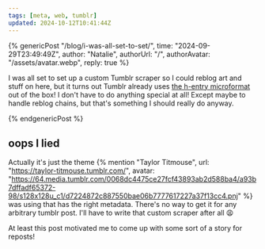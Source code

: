 ```yaml
---
tags: [meta, web, tumblr]
updated: 2024-10-12T10:41:44Z
---
```


{% genericPost "/blog/i-was-all-set-to-set/",
    time: "2024-09-29T23:49:49Z",
    author: "Natalie",
    authorUrl: "/",
    authorAvatar: "/assets/avatar.webp",
    reply: true %}
  <p>
    I was all set to set up a custom Tumblr scraper so I could reblog art and
    stuff on here, but it turns out Tumblr already uses
    <a href="/blog/reblogging-posts-with-h-entry"
      >the h-entry microformat</a
    >
    out of the box! I don't have to do anything special at all! Except maybe to
    handle reblog chains, but that's something I should really do anyway.
  </p>
{% endgenericPost %}

## oops I lied

Actually it's just the theme {% mention "Taylor Titmouse", url: "https://taylor-titmouse.tumblr.com/", avatar: "https://64.media.tumblr.com/0068dc4475ce27fcf43893ab2d588ba4/a93b7dffadf65372-98/s128x128u_c1/d7224872c887550bae06b7777617227a37f13cc4.pnj" %} was using that has the right metadata. There's no way to get it for any arbitrary tumblr post. I'll have to write that custom scraper after all 😩

At least this post motivated me to come up with some sort of a story for reposts!

